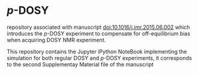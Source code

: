 # *p*-DOSY
repository associated with manuscript [doi:10.1016/j.jmr.2015.06.002](http://dx.doi.org/10.1016/j.jmr.2015.06.002) which introduces the *p*-DOSY experiment to compensate for off-equilibrium bias when acquiring DOSY NMR experiment.

This repository contains the Jupyter iPython NoteBook implementing the simulation for both regular DOSY and *p*-DOSY experiments, it corresponds to the second Supplementay Material file of the manuscript
